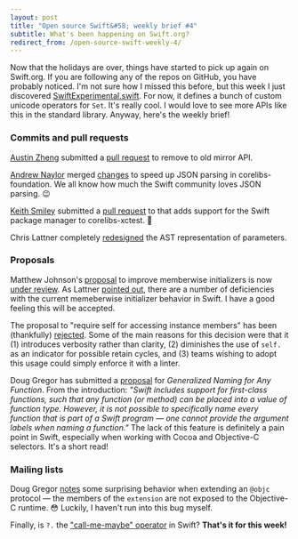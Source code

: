 ```yaml
---
layout: post
title: "Open source Swift&#58; weekly brief #4"
subtitle: What's been happening on Swift.org?
redirect_from: /open-source-swift-weekly-4/
---
```


Now that the holidays are over, things have started to pick up again on Swift.org. If you are following any of the repos on GitHub, you have probably noticed. I'm not sure how I missed this before, but this week I just discovered [SwiftExperimental.swift](https://github.com/apple/swift/blob/master/stdlib/internal/SwiftExperimental/SwiftExperimental.swift). For now, it defines a bunch of custom unicode operators for `Set`. It's really cool. I would love to see more APIs like this in the standard library. Anyway, here's the weekly brief!

<!--excerpt-->

### Commits and pull requests

[Austin Zheng](https://github.com/austinzheng) submitted a [pull request](https://github.com/apple/swift/pull/838) to remove to old mirror API.

[Andrew Naylor](https://github.com/argon) merged [changes](https://github.com/apple/swift-corelibs-foundation/pull/181) to speed up JSON parsing in corelibs-foundation. We all know how much the Swift community loves JSON parsing. 😉

[Keith Smiley](https://github.com/keith) submitted a [pull request](https://github.com/apple/swift-corelibs-xctest/pull/25) to that adds support for the Swift package manager to corelibs-xctest. 👏

Chris Lattner completely [redesigned](https://github.com/apple/swift/commit/7daaa22d936393f37176ba03975a0eec7277e1fb) the AST representation of parameters.

### Proposals

Matthew Johnson's [proposal](https://github.com/apple/swift-evolution/blob/master/proposals/0018-flexible-memberwise-initialization.md) to improve memberwise initializers is now [under review](https://lists.swift.org/pipermail/swift-evolution-announce/2016-January/000010.html). As Lattner [pointed out](https://lists.swift.org/pipermail/swift-evolution/Week-of-Mon-20151130/000518.html), there are a number of deficiencies with the current memeberwise initializer behavior in Swift. I have a good feeling this will be accepted.

The proposal to "require self for accessing instance members" has been (thankfully) [rejected](https://lists.swift.org/pipermail/swift-evolution-announce/2016-January/000009.html). Some of the main reasons for this decision were that it (1) introduces verbosity rather than clarity, (2) diminishes the use of `self.` as an indicator for possible retain cycles, and (3) teams wishing to adopt this usage could simply enforce it with a linter.

Doug Gregor has submitted a [proposal](https://github.com/DougGregor/swift-evolution/blob/generalized-naming/proposals/0000-generalized-naming.md) for *Generalized Naming for Any Function*. From the introduction: *"Swift includes support for first-class functions, such that any function (or method) can be placed into a value of function type. However, it is not possible to specifically name every function that is part of a Swift program &mdash; one cannot provide the argument labels when naming a function."* The lack of this feature is definitely a pain point in Swift, especially when working with Cocoa and Objective-C selectors. It's a short read!

### Mailing lists

Doug Gregor [notes](https://lists.swift.org/pipermail/swift-evolution/Week-of-Mon-20160104/005312.html) some surprising behavior when extending an `@objc` protocol &mdash; the members of the `extension` are not exposed to the Objective-C runtime. 😳 Luckily, I haven't run into this bug myself.

Finally, is `?.` the ["call-me-maybe" operator](https://twitter.com/uint_min/status/683532142677114880) in Swift? **That's it for this week!**
